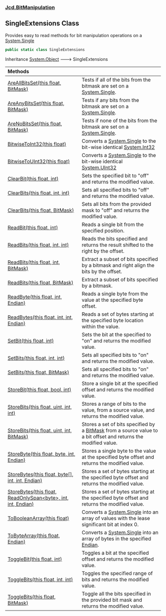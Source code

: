 ### [Jcd.BitManipulation](Jcd.BitManipulation.md 'Jcd.BitManipulation')

## SingleExtensions Class

Provides easy to read methods for bit manipulation operations on a [System.Single](https://docs.microsoft.com/en-us/dotnet/api/System.Single 'System.Single')

```csharp
public static class SingleExtensions
```

Inheritance [System.Object](https://docs.microsoft.com/en-us/dotnet/api/System.Object 'System.Object') &#129106; SingleExtensions

| Methods | |
| :--- | :--- |
| [AreAllBitsSet(this float, BitMask)](Jcd.BitManipulation.SingleExtensions.AreAllBitsSet(thisfloat,Jcd.BitManipulation.BitMask).md 'Jcd.BitManipulation.SingleExtensions.AreAllBitsSet(this float, Jcd.BitManipulation.BitMask)') | Tests if all of the bits from the bitmask are set on a [System.Single](https://docs.microsoft.com/en-us/dotnet/api/System.Single 'System.Single'). |
| [AreAnyBitsSet(this float, BitMask)](Jcd.BitManipulation.SingleExtensions.AreAnyBitsSet(thisfloat,Jcd.BitManipulation.BitMask).md 'Jcd.BitManipulation.SingleExtensions.AreAnyBitsSet(this float, Jcd.BitManipulation.BitMask)') | Tests if any bits from the bitmask are set on a [System.Single](https://docs.microsoft.com/en-us/dotnet/api/System.Single 'System.Single'). |
| [AreNoBitsSet(this float, BitMask)](Jcd.BitManipulation.SingleExtensions.AreNoBitsSet(thisfloat,Jcd.BitManipulation.BitMask).md 'Jcd.BitManipulation.SingleExtensions.AreNoBitsSet(this float, Jcd.BitManipulation.BitMask)') | Tests if none of the bits from the bitmask are set on a [System.Single](https://docs.microsoft.com/en-us/dotnet/api/System.Single 'System.Single'). |
| [BitwiseToInt32(this float)](Jcd.BitManipulation.SingleExtensions.BitwiseToInt32(thisfloat).md 'Jcd.BitManipulation.SingleExtensions.BitwiseToInt32(this float)') | Converts a [System.Single](https://docs.microsoft.com/en-us/dotnet/api/System.Single 'System.Single') to the bit-wise identical [System.Int32](https://docs.microsoft.com/en-us/dotnet/api/System.Int32 'System.Int32') |
| [BitwiseToUInt32(this float)](Jcd.BitManipulation.SingleExtensions.BitwiseToUInt32(thisfloat).md 'Jcd.BitManipulation.SingleExtensions.BitwiseToUInt32(this float)') | Converts a [System.Single](https://docs.microsoft.com/en-us/dotnet/api/System.Single 'System.Single') to the bit-wise identical [System.UInt32](https://docs.microsoft.com/en-us/dotnet/api/System.UInt32 'System.UInt32') |
| [ClearBit(this float, int)](Jcd.BitManipulation.SingleExtensions.ClearBit(thisfloat,int).md 'Jcd.BitManipulation.SingleExtensions.ClearBit(this float, int)') | Sets the specified bit to "off" and returns the modified value. |
| [ClearBits(this float, int, int)](Jcd.BitManipulation.SingleExtensions.ClearBits(thisfloat,int,int).md 'Jcd.BitManipulation.SingleExtensions.ClearBits(this float, int, int)') | Sets all specified bits to "off" and returns the modified value. |
| [ClearBits(this float, BitMask)](Jcd.BitManipulation.SingleExtensions.ClearBits(thisfloat,Jcd.BitManipulation.BitMask).md 'Jcd.BitManipulation.SingleExtensions.ClearBits(this float, Jcd.BitManipulation.BitMask)') | Sets all bits from the provided mask to "off" and returns the modified value. |
| [ReadBit(this float, int)](Jcd.BitManipulation.SingleExtensions.ReadBit(thisfloat,int).md 'Jcd.BitManipulation.SingleExtensions.ReadBit(this float, int)') | Reads a single bit from the specified position. |
| [ReadBits(this float, int, int)](Jcd.BitManipulation.SingleExtensions.ReadBits(thisfloat,int,int).md 'Jcd.BitManipulation.SingleExtensions.ReadBits(this float, int, int)') | Reads the bits specified and returns the result shifted to the right by the offset. |
| [ReadBits(this float, int, BitMask)](Jcd.BitManipulation.SingleExtensions.ReadBits(thisfloat,int,Jcd.BitManipulation.BitMask).md 'Jcd.BitManipulation.SingleExtensions.ReadBits(this float, int, Jcd.BitManipulation.BitMask)') | Extract a subset of bits specified by a bitmask and right align the bits by the offset. |
| [ReadBits(this float, BitMask)](Jcd.BitManipulation.SingleExtensions.ReadBits(thisfloat,Jcd.BitManipulation.BitMask).md 'Jcd.BitManipulation.SingleExtensions.ReadBits(this float, Jcd.BitManipulation.BitMask)') | Extract a subset of bits specified by a bitmask. |
| [ReadByte(this float, int, Endian)](Jcd.BitManipulation.SingleExtensions.ReadByte(thisfloat,int,Jcd.BitManipulation.Endian).md 'Jcd.BitManipulation.SingleExtensions.ReadByte(this float, int, Jcd.BitManipulation.Endian)') | Reads a single byte from the value at the specified byte offset. |
| [ReadBytes(this float, int, int, Endian)](Jcd.BitManipulation.SingleExtensions.ReadBytes(thisfloat,int,int,Jcd.BitManipulation.Endian).md 'Jcd.BitManipulation.SingleExtensions.ReadBytes(this float, int, int, Jcd.BitManipulation.Endian)') | Reads a set of bytes starting at the specified byte location within the value. |
| [SetBit(this float, int)](Jcd.BitManipulation.SingleExtensions.SetBit(thisfloat,int).md 'Jcd.BitManipulation.SingleExtensions.SetBit(this float, int)') | Sets the bit at the specified to "on" and returns the modified value. |
| [SetBits(this float, int, int)](Jcd.BitManipulation.SingleExtensions.SetBits(thisfloat,int,int).md 'Jcd.BitManipulation.SingleExtensions.SetBits(this float, int, int)') | Sets all specified bits to "on" and returns the modified value. |
| [SetBits(this float, BitMask)](Jcd.BitManipulation.SingleExtensions.SetBits(thisfloat,Jcd.BitManipulation.BitMask).md 'Jcd.BitManipulation.SingleExtensions.SetBits(this float, Jcd.BitManipulation.BitMask)') | Sets all specified bits to "on" and returns the modified value. |
| [StoreBit(this float, bool, int)](Jcd.BitManipulation.SingleExtensions.StoreBit(thisfloat,bool,int).md 'Jcd.BitManipulation.SingleExtensions.StoreBit(this float, bool, int)') | Store a single bit at the specified offset and returns the modified value. |
| [StoreBits(this float, uint, int, int)](Jcd.BitManipulation.SingleExtensions.StoreBits(thisfloat,uint,int,int).md 'Jcd.BitManipulation.SingleExtensions.StoreBits(this float, uint, int, int)') | Stores a range of bits to the value, from a source value, and returns the modified value. |
| [StoreBits(this float, uint, int, BitMask)](Jcd.BitManipulation.SingleExtensions.StoreBits(thisfloat,uint,int,Jcd.BitManipulation.BitMask).md 'Jcd.BitManipulation.SingleExtensions.StoreBits(this float, uint, int, Jcd.BitManipulation.BitMask)') | Stores a set of bits specified by a [BitMask](Jcd.BitManipulation.BitMask.md 'Jcd.BitManipulation.BitMask') from a source value to a bit offset and returns the modified value. |
| [StoreByte(this float, byte, int, Endian)](Jcd.BitManipulation.SingleExtensions.StoreByte(thisfloat,byte,int,Jcd.BitManipulation.Endian).md 'Jcd.BitManipulation.SingleExtensions.StoreByte(this float, byte, int, Jcd.BitManipulation.Endian)') | Stores a single byte to the value at the specified byte offset and returns the modified value. |
| [StoreBytes(this float, byte[], int, int, Endian)](Jcd.BitManipulation.SingleExtensions.StoreBytes(thisfloat,byte[],int,int,Jcd.BitManipulation.Endian).md 'Jcd.BitManipulation.SingleExtensions.StoreBytes(this float, byte[], int, int, Jcd.BitManipulation.Endian)') | Stores a set of bytes starting at the specified byte offset and returns the modified value. |
| [StoreBytes(this float, ReadOnlySpan&lt;byte&gt;, int, int, Endian)](Jcd.BitManipulation.SingleExtensions.StoreBytes(thisfloat,System.ReadOnlySpan_byte_,int,int,Jcd.BitManipulation.Endian).md 'Jcd.BitManipulation.SingleExtensions.StoreBytes(this float, System.ReadOnlySpan<byte>, int, int, Jcd.BitManipulation.Endian)') | Stores a set of bytes starting at the specified byte offset and returns the modified value. |
| [ToBooleanArray(this float)](Jcd.BitManipulation.SingleExtensions.ToBooleanArray(thisfloat).md 'Jcd.BitManipulation.SingleExtensions.ToBooleanArray(this float)') | Converts a [System.Single](https://docs.microsoft.com/en-us/dotnet/api/System.Single 'System.Single') into an array of  values with the lease significant bit at index 0. |
| [ToByteArray(this float, Endian)](Jcd.BitManipulation.SingleExtensions.ToByteArray(thisfloat,Jcd.BitManipulation.Endian).md 'Jcd.BitManipulation.SingleExtensions.ToByteArray(this float, Jcd.BitManipulation.Endian)') | Converts a [System.Single](https://docs.microsoft.com/en-us/dotnet/api/System.Single 'System.Single') into an array of bytes in the specified [Endian](Jcd.BitManipulation.Endian.md 'Jcd.BitManipulation.Endian'). |
| [ToggleBit(this float, int)](Jcd.BitManipulation.SingleExtensions.ToggleBit(thisfloat,int).md 'Jcd.BitManipulation.SingleExtensions.ToggleBit(this float, int)') | Toggles a bit at the specified offset and returns the modified value. |
| [ToggleBits(this float, int, int)](Jcd.BitManipulation.SingleExtensions.ToggleBits(thisfloat,int,int).md 'Jcd.BitManipulation.SingleExtensions.ToggleBits(this float, int, int)') | Toggles the specified range of bits and returns the modified value. |
| [ToggleBits(this float, BitMask)](Jcd.BitManipulation.SingleExtensions.ToggleBits(thisfloat,Jcd.BitManipulation.BitMask).md 'Jcd.BitManipulation.SingleExtensions.ToggleBits(this float, Jcd.BitManipulation.BitMask)') | Toggle all the bits specified in the provided bit mask and returns the modified value. |

